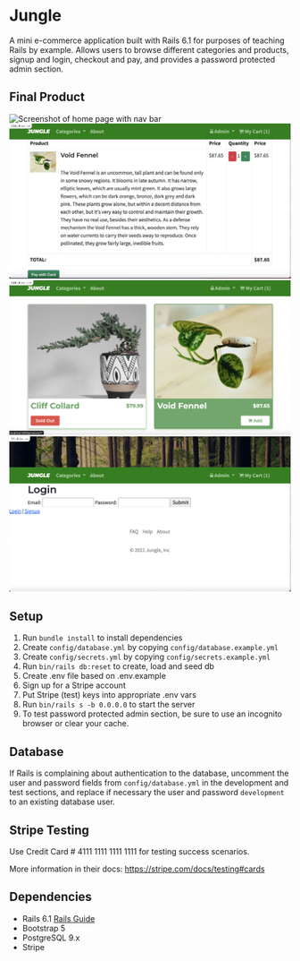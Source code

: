 # Jungle

A mini e-commerce application built with Rails 6.1 for purposes of teaching Rails by example.  Allows users to browse different categories and products, signup and login, checkout and pay, and provides a password protected admin section.

## Final Product

![Screenshot of home page with nav bar](https://github.com/catherinemitchell/jungle-rails/blob/master/docs/Home-page-navbar.png?raw=true)
![Screenshot cart page](https://github.com/catherinemitchell/jungle-rails/blob/master/docs/Cart-page.png?raw=true)
![Screenshot of categories page](https://github.com/catherinemitchell/jungle-rails/blob/master/docs/Categories-page.png?raw=true)
![Screenshot of login page](https://github.com/catherinemitchell/jungle-rails/blob/master/docs/Login-page.png?raw=true)

## Setup

1. Run `bundle install` to install dependencies
2. Create `config/database.yml` by copying `config/database.example.yml`
3. Create `config/secrets.yml` by copying `config/secrets.example.yml`
4. Run `bin/rails db:reset` to create, load and seed db
5. Create .env file based on .env.example
6. Sign up for a Stripe account
7. Put Stripe (test) keys into appropriate .env vars
8. Run `bin/rails s -b 0.0.0.0` to start the server
9. To test password protected admin section, be sure to use an incognito browser or clear your cache.

## Database

If Rails is complaining about authentication to the database, uncomment the user and password fields from `config/database.yml` in the development and test sections, and replace if necessary the user and password `development` to an existing database user.

## Stripe Testing

Use Credit Card # 4111 1111 1111 1111 for testing success scenarios.

More information in their docs: <https://stripe.com/docs/testing#cards>

## Dependencies

- Rails 6.1 [Rails Guide](http://guides.rubyonrails.org/v6.1/)
- Bootstrap 5
- PostgreSQL 9.x
- Stripe
